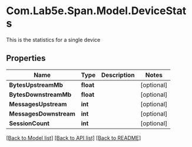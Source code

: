 # Com.Lab5e.Span.Model.DeviceStats
This is the statistics for a single device

## Properties

Name | Type | Description | Notes
------------ | ------------- | ------------- | -------------
**BytesUpstreamMb** | **float** |  | [optional] 
**BytesDownstreamMb** | **float** |  | [optional] 
**MessagesUpstream** | **int** |  | [optional] 
**MessagesDownstream** | **int** |  | [optional] 
**SessionCount** | **int** |  | [optional] 

[[Back to Model list]](../README.md#documentation-for-models) [[Back to API list]](../README.md#documentation-for-api-endpoints) [[Back to README]](../README.md)

